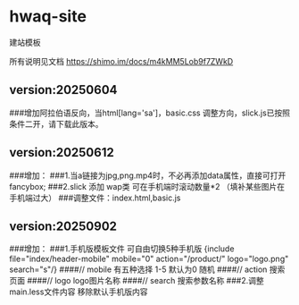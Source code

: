 # hwaq-site
建站模板

所有说明见文档  https://shimo.im/docs/m4kMM5Lob9f7ZWkD
## version:20250604
###增加阿拉伯语反向，当html[lang='sa']，basic.css 调整方向，slick.js已按照条件二开，请下载此版本。

## version:20250612
###增加：
###1.当a链接为jpg,png.mp4时，不必再添加data属性，直接可打开fancybox;
###2.slick 添加 wap类 可在手机端时滚动数量*2 （填补某些图片在手机端过大）
###调整文件：index.html,basic.js

## version:20250902
###增加：
###1.手机版模板文件 可自由切换5种手机版 {include file="index/header-mobile" mobile="0" action="/product/" logo="logo.png" search="s"/}
  ####// mobile 有五种选择 1-5  默认为0 随机
  ####// action 搜索页面
  ####// logo logo图片名称
  ####// search 搜索参数名称
###2.调整main.less文件内容 移除默认手机版内容
